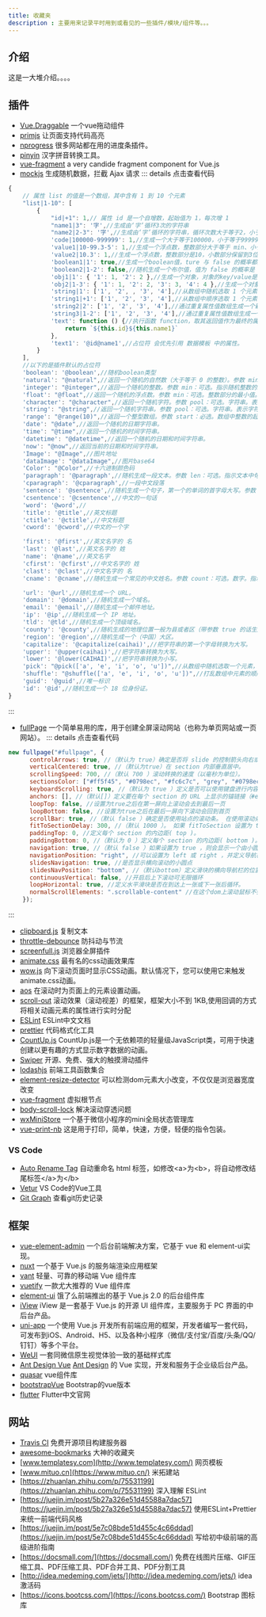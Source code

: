 ```yaml
---
title: 收藏夹
description : 主要用来记录平时用到或看见的一些插件/模块/组件等。。。
---
```

## 介绍
这是一大堆介绍。。。。

## 插件
+ [Vue.Draggable](https://github.com/SortableJS/Vue.Draggable) 一个vue拖动组件
+ [primjs](https://github.com/PrismJS/prism) 让页面支持代码高亮
+ [nprogress](https://github.com/rstacruz/nprogress) 很多网站都在用的进度条插件。
+ [pinyin](https://github.com/hotoo/pinyin) 汉字拼音转换工具。
+ [vue-fragment](https://github.com/y-nk/vue-fragment) a very candide fragment component for Vue.js
+ [mockjs](http://mockjs.com/) 生成随机数据，拦截 Ajax 请求
::: details 点击查看代码
```javascript
{
    // 属性 list 的值是一个数组，其中含有 1 到 10 个元素
    "list|1-10": [
        {
            "id|+1": 1,// 属性 id 是一个自增数，起始值为 1，每次增 1
            "name1|3": '字',//生成由‘字’循环3次的字符串
            "name2|2-3": '字',//生成由‘字’循环的字符串，循环次数大于等于2，小于等于3
            'code|100000-999999': 1,//生成一个大于等于100000，小于等于999999的整数
            'value1|10-99.3-5': 1,//生成一个浮点数，整数部分大于等于 min、小于等于 max，小数部分保留 dmin 到 dmax 位。
            'value2|10.3': 1,//生成一个浮点数，整数部分是10，小数部分保留到3位。
            'boolean1|1': true,//生成一个boolean值，ture 与 false 的概率都是1/2,
            'boolean2|1-2': false,//随机生成一个布尔值，值为 false 的概率是 1 / (1 + 2)，值为 true 的概率是 2 / (1 + 2)。
            'obj1|1': { '1': 1, '2': 2 },//生成一个对象，对象的key/value是从后面的对象中选出的一个
            'obj2|1-3': { '1': 1, '2': 2, '3': 3, '4': 4 },//生成一个对象，对象的key/value是从后面的对象中选出的1到3个
            'string|1': ['1', '2', , '3', '4'],//从数组中随机选取 1 个元素，作为最终值。
            'string1|+1': ['1', '2', '3', '4'],//从数组中顺序选取 1 个元素，作为最终值。
            'string2|2': ['1', '2', '3', '4'],//通过重复属性值数组生成一个新数组，重复次数为2。
            'string3|1-2': ['1', '2', '3', '4'],//通过重复属性值数组生成一个新数组，重复次数大于等于1，小于等于2。
            'text': function () {//执行函数 function，取其返回值作为最终的属性值，函数的上下文为属性 'name' 所在的对象。
                return `${this.id}${this.name1}`
            },
            'text1': '@id@name1',//占位符 会优先引用 数据模板 中的属性。
        }
    ],
    //以下的是插件默认的占位符
    'boolean': '@boolean',//随机boolean类型
    'natural': "@natural",//返回一个随机的自然数（大于等于 0 的整数）。参数 min：可选。指示随机自然数的最小值。默认值为 0。 参数 max：可选。指示随机自然数的最小值。默认值为 9007199254740992。
    'integer': "@integer",//返回一个随机的整数。参数 min：可选。指示随机整数的最小值。默认值为 -9007199254740992。参数 max：可选。指示随机整数的最大值。默认值为 9007199254740992。
    'float': "@float",//返回一个随机的浮点数。参数 min：可选。整数部分的最小值。默认值为 -9007199254740992。参数 max：可选。整数部分的最大值。默认值为 9007199254740992。参数 dmin：可选。小数部分位数的最小值。默认值为 0。参数 dmin：可选。小数部分位数的最大值。默认值为 17。
    'character': "@character",//返回一个随机字符。参数 pool：可选。字符串。表示字符池，将从中选择一个字符返回。
    'string': "@string",//返回一个随机字符串。参数 pool：可选。字符串。表示字符池，将从中选择一个字符返回。参数 min：可选。随机字符串的最小长度。默认值为 3。 参数 max：可选。随机字符串的最大长度。默认值为 7。
    'range': "@range(10)",//返回一个整型数组。参数 start：必选。数组中整数的起始值。 参数 stop：可选。数组中整数的结束值（不包含在返回值中）。 参数 step：可选。数组中整数之间的步长。默认值为 1。
    'date': "@date",//返回一个随机的日期字符串。
    'time': "@time",//返回一个随机的时间字符串。
    'datetime': "@datetime",//返回一个随机的日期和时间字符串。
    'now': "@now",//返回当前的日期和时间字符串。
    'Image': "@Image",//图片地址
    'dataImage': "@dataImage",//图片base64
    'Color': "@Color",//十六进制颜色码
    'paragraph': '@paragraph',//随机生成一段文本。参数 len：可选。指示文本中句子的个数。默认值为 3 到 7 之间的随机数。参数 min：可选。指示文本中句子的最小个数。默认值为 3。参数 max：可选。指示文本中句子的最大个数。默认值为 7。
    'cparagraph': '@cparagraph',//一段中文段落
    'sentence': '@sentence',//随机生成一个句子，第一个的单词的首字母大写。参数 len：可选。指示句子中单词的个数。默认值为 12 到 18 之间的随机数。参数 min：可选。指示句子中单词的最小个数。默认值为 12。参数 max：可选。指示句子中单词的最大个数。默认值为 18。
    'csentence': '@csentence',//中文的一句话
    'word': '@word',//
    'title': '@title',//英文标题
    'ctitle': '@ctitle',//中文标题
    'cword': '@cword',//中文的一个字

    'first': '@first',//英文名字的 名
    'last': '@last',//英文名字的 姓
    'name': '@name',//英文名字
    'cfirst': '@cfirst',//中文名字的 姓
    'clast': '@clast',//中文名字的 名
    'cname': '@cname',//随机生成一个常见的中文姓名。参数 count：可选。数字。指示姓名的字数，默认为 2 个或 3 个字的随机姓名。

    'url': '@url',//随机生成一个 URL。
    'domain': '@domain',//随机生成一个域名。
    'email': '@email',//随机生成一个邮件地址。
    'ip': '@ip',//随机生成一个 IP 地址。
    'tld': '@tld',//随机生成一个顶级域名。
    'county': '@county',//随机生成的地理位置一般为县或者区（带参数 true 的话生成省市区）
    'region': '@region',//随机生成一个（中国）大区。
    'capitalize': '@capitalize(caihai)',//把字符串的第一个字母转换为大写。
    'upper': '@upper(caihai)',//把字符串转换为大写。
    'lower': '@lower(CAIHAI)',//把字符串转换为小写。
    'pick': "@pick(['a', 'e', 'i', 'o', 'u'])",//从数组中随机选取一个元素，并返回。
    'shuffle': "@shuffle(['a', 'e', 'i', 'o', 'u'])",//打乱数组中元素的顺序，并返回。
    'guid': '@guid',//唯一标识
    'id': '@id',//随机生成一个 18 位身份证。
}
```
:::
+ [fullPage](https://alvarotrigo.com/fullPage/zh/) 一个简单易用的库，用于创建全屏滚动网站（也称为单页网站或一页网站）。
::: details 点击查看代码
```js
new fullpage("#fullpage", {
      controlArrows: true, //（默认为 true）确定是否将 slide 的控制箭头向右或向左移动。
      verticalCentered: true, //（默认为true）在 section 内部垂直居中。
      scrollingSpeed: 700, //（默认 700 ）滚动转换的速度（以毫秒为单位）。
      sectionsColor: ["#ff5f45", "#0798ec", "#fc6c7c", "grey", "#0798ec"], //为每个 section 定义 CSS background-color 属性。
      keyboardScrolling: true, //（默认为 true ）定义是否可以使用键盘进行内容滑动。
      anchors: [], //（默认[]）定义要在每个 section 的 URL 上显示的锚链接（#example）。
      loopTop: false, //设置为true之后在第一屏向上滚动会去到最后一页
      loopBottom: false, //设置为true之后在最后一屏向下滚动会回到首页
      scrollBar: true, //（默认 false ）确定是否使用站点的滚动条。 在使用滚动条的情况下，autoScrolling 功能仍将按预期工作。 用户也可以使用滚动条自由滚动网站，当滚动完成时，fullPage.js 将适配屏幕上的部分。
      fitToSectionDelay: 300, //（默认 1000 ）。 如果 fitToSection 设置为 true ，则延迟 以毫秒为单位进行拟合。
      paddingTop: 0, //定义每个 section 的内边距( top )。
      paddingBottom: 0, //（默认为 0 ）定义每个 section 的内边距( bottom )。 有利于有固定页脚的情况。
      navigation: true, //（默认 false ）如果设置为 true ，则会显示一个由小圆圈组成的导航栏。
      navigationPosition: "right", //可以设置为 left 或 right ，并定义导航栏显示的位置（如果使用的话）。
      slidesNavigation: true, //是否显示横向滚动的小圆点
      slidesNavPosition: "bottom", //（默认bottom）定义滑块的横向导航栏的位置。 值为 top 和 bottom 。 您可能需要修改 CSS 样式以确定从顶部或底部距离以及任何其他样式（如颜色）。
      continuousVertical: false, //开启后上下滚动可无限循环
      loopHorizontal: true, //定义水平滑块是否在到达上一张或下一张后循环。
      normalScrollElements: ".scrollable-content" //在这个dom上滚动鼠标不会导致切屏
    });
```
:::
+ [clipboard.js](http://www.clipboardjs.cn/) 复制文本
+ [throttle-debounce](https://www.npmjs.com/package/throttle-debounce) 防抖动与节流
+ [screenfull.js](https://github.com/sindresorhus/screenfull.js) 浏览器全屏插件
+ [animate.css](https://daneden.github.io/animate.css/) 最有名的css动画效果库
+ [wow.js](https://www.npmjs.com/package/wow.js) 向下滚动页面时显示CSS动画。默认情况下，您可以使用它来触发animate.css动画。
+ [aos](https://www.npmjs.com/package/aos) 在滚动时为页面上的元素设置动画。
+ [scroll-out](https://github.com/scroll-out/scroll-out) 滚动效果（滚动视差）的框架，框架大小不到 1KB,使用回调的方式将相关动画元素的属性进行实时分配
+ [ESLint](https://eslint.bootcss.com/) ESLint中文文档
+ [prettier](https://prettier.io/) 代码格式化工具
+ [CountUp.js](https://inorganik.github.io/countUp.js/) CountUp.js是一个无依赖项的轻量级JavaScript类，可用于快速创建以更有趣的方式显示数字数据的动画。
+ [Swiper](https://www.swiper.com.cn/) 开源、免费、强大的触摸滑动插件
+ [lodashjs](https://www.lodashjs.com/) 前端工具函数集合
+ [element-resize-detector](https://www.npmjs.com/package/element-resize-detector) 可以检测dom元素大小改变，不仅仅是浏览器宽度改变
+ [vue-fragment](https://github.com/Thunberg087/vue-fragment#readme) 虚拟根节点
+ [body-scroll-lock](https://github.com/willmcpo/body-scroll-lock) 解决滚动穿透问题
+ [wxMiniStore](https://github.com/xiaoyao96/wxMiniStore) 一个基于微信小程序的mini全局状态管理库
+ [vue-print-nb](https://www.npmjs.com/package/vue-print-nb) 这是用于打印，简单，快速，方便，轻便的指令包装。

### VS Code
+ [Auto Rename Tag](https://marketplace.visualstudio.com/items?itemName=formulahendry.auto-rename-tag) 自动重命名 html 标签，如修改\<a>为\<b>，将自动修改结尾标签\</a>为\</b>
+ [Vetur](https://marketplace.visualstudio.com/items?itemName=octref.vetur) VS Code的Vue工具
+ [Git Graph](https://marketplace.visualstudio.com/items?itemName=mhutchie.git-graph) 查看git历史记录
## 框架
+ [vue-element-admin](https://panjiachen.gitee.io/vue-element-admin-site/zh/) 一个后台前端解决方案，它基于 vue 和 element-ui实现。
+ [nuxt](https://www.nuxtjs.cn/) 一个基于 Vue.js 的服务端渲染应用框架
+ [vant](https://youzan.github.io/vant/#/zh-CN/) 轻量、可靠的移动端 Vue 组件库
+ [vuetify](https://vuetifyjs.com/) 一款尤大推荐的 Vue 组件库
+ [element-ui](https://element.eleme.cn/#/zh-CN) 饿了么前端推出的基于 Vue.js 2.0 的后台组件库
+ [iView](http://v1.iviewui.com/) iView 是一套基于 Vue.js 的开源 UI 组件库，主要服务于 PC 界面的中后台产品。
+ [uni-app](https://uniapp.dcloud.io/) 一个使用 Vue.js 开发所有前端应用的框架，开发者编写一套代码，可发布到iOS、Android、H5、以及各种小程序（微信/支付宝/百度/头条/QQ/钉钉）等多个平台。
+ [WeUI](https://github.com/Tencent/weui) 一套同微信原生视觉体验一致的基础样式库
+ [Ant Design Vue](https://www.antdv.com/docs/vue/introduce-cn/)  [Ant Design](https://ant.design/index-cn) 的 Vue 实现，开发和服务于企业级后台产品。
+ [quasar](http://www.quasarchs.com/) vue组件库
+ [bootstrapVue](https://code.z01.com/bootstrap-vue/) Bootstrap的vue版本
+ [flutter](http://flutter.axuer.com/) Flutter中文官网

## 网站
+ [Travis CI](https://travis-ci.org/) 免费开源项目构建服务器
+ [awesome-bookmarks](https://panjiachen.github.io/awesome-bookmarks/) 大神的收藏夹
+ [www.templatesy.com](http://www.templatesy.com/) 网页模板
+ [www.mituo.cn](https://www.mituo.cn/) 米拓建站
+ [https://zhuanlan.zhihu.com/p/75531199](https://zhuanlan.zhihu.com/p/75531199) 深入理解 ESLint
+ [https://juejin.im/post/5b27a326e51d45588a7dac57](https://juejin.im/post/5b27a326e51d45588a7dac57) 使用ESLint+Prettier来统一前端代码风格
+ [https://juejin.im/post/5e7c08bde51d455c4c66ddad](https://juejin.im/post/5e7c08bde51d455c4c66ddad) 写给初中级前端的高级进阶指南
+ [https://docsmall.com/](https://docsmall.com/) 免费在线图片压缩、GIF压缩工具、PDF压缩工具、PDF合并工具、PDF分割工具
+ [http://idea.medeming.com/jets/](http://idea.medeming.com/jets/) idea激活码
+ [https://icons.bootcss.com/](https://icons.bootcss.com/) Bootstrap 图标库
